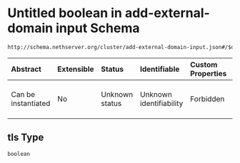 # Untitled boolean in add-external-domain input Schema

```txt
http://schema.nethserver.org/cluster/add-external-domain-input.json#/$defs/additional-properties-of-ldap/properties/tls
```



| Abstract            | Extensible | Status         | Identifiable            | Custom Properties | Additional Properties | Access Restrictions | Defined In                                                                                        |
| :------------------ | :--------- | :------------- | :---------------------- | :---------------- | :-------------------- | :------------------ | :------------------------------------------------------------------------------------------------ |
| Can be instantiated | No         | Unknown status | Unknown identifiability | Forbidden         | Allowed               | none                | [add-external-domain-input.json\*](cluster/add-external-domain-input.json "open original schema") |

## tls Type

`boolean`

